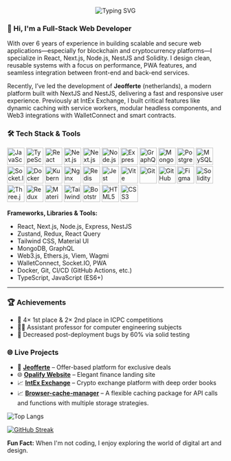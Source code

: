 <p align="center">
  <img src="https://readme-typing-svg.herokuapp.com?font=Fira+Code&pause=1000&color=FFFFFF&center=true&vCenter=true&width=435&lines=Full-stack+Web+Developer;Accessibility+Advocate;Open+Source+Contributor;" alt="Typing SVG" />
</p>

### 👋 Hi, I'm a Full-Stack Web Developer

With over 6 years of experience in building scalable and secure web applications—especially for blockchain and cryptocurrency platforms—I specialize in React, Next.js, Node.js, NestJS and Solidity. I design clean, reusable systems with a focus on performance, PWA features, and seamless integration between front-end and back-end services.

Recently, I’ve led the development of **Jeofferte** (netherlands), a modern platform built with NextJS and NestJS, delivering a fast and responsive user experience. Previously at IntEx Exchange, I built critical features like dynamic caching with service workers, modular headless components, and Web3 integrations with WalletConnect and smart contracts.

### 🛠️ Tech Stack & Tools

<p align="left">
  <img src="https://cdn.jsdelivr.net/gh/devicons/devicon/icons/javascript/javascript-original.svg" alt="JavaScript" width="40" height="40"/>
  <img src="https://cdn.jsdelivr.net/gh/devicons/devicon/icons/typescript/typescript-original.svg" alt="TypeScript" width="40" height="40"/>
  <img src="https://cdn.jsdelivr.net/gh/devicons/devicon/icons/react/react-original.svg" alt="React" width="40" height="40"/>
  <img src="https://cdn.jsdelivr.net/gh/devicons/devicon/icons/nextjs/nextjs-original-wordmark.svg" alt="Next.js" width="40" height="40"/>
 <img src="https://cdn.jsdelivr.net/gh/devicons/devicon/icons/nestjs/nestjs-original.svg" alt="Next.js" width="40" height="40" style="background:transparent"/>
  <img src="https://cdn.jsdelivr.net/gh/devicons/devicon/icons/nodejs/nodejs-original.svg" alt="Node.js" width="40" height="40"/>
  <img src="https://cdn.jsdelivr.net/gh/devicons/devicon/icons/express/express-original.svg" alt="Express.js" width="40" height="40"/>
  <img src="https://cdn.jsdelivr.net/gh/devicons/devicon/icons/graphql/graphql-plain.svg" alt="GraphQL" width="40" height="40"/>
  <img src="https://cdn.jsdelivr.net/gh/devicons/devicon/icons/mongodb/mongodb-original.svg" alt="MongoDB" width="40" height="40"/>
  <img src="https://cdn.jsdelivr.net/gh/devicons/devicon/icons/postgresql/postgresql-original.svg" alt="PostgreSQL" width="40" height="40"/>
  <img src="https://cdn.jsdelivr.net/gh/devicons/devicon/icons/mysql/mysql-original.svg" alt="MySQL" width="40" height="40"/>
  <img src="https://cdn.jsdelivr.net/gh/devicons/devicon/icons/socketio/socketio-original.svg" alt="Socket.IO" width="40" height="40"/>
  <img src="https://cdn.jsdelivr.net/gh/devicons/devicon/icons/docker/docker-original.svg" alt="Docker" width="40" height="40"/>
  <img src="https://cdn.jsdelivr.net/gh/devicons/devicon/icons/kubernetes/kubernetes-plain.svg" alt="Kubernetes" width="40" height="40"/>
  <img src="https://cdn.jsdelivr.net/gh/devicons/devicon/icons/nginx/nginx-original.svg" alt="Nginx" width="40" height="40"/>
  <img src="https://cdn.jsdelivr.net/gh/devicons/devicon/icons/redis/redis-original.svg" alt="Redis" width="40" height="40"/>
  <img src="https://cdn.jsdelivr.net/gh/devicons/devicon/icons/jest/jest-plain.svg" alt="Jest" width="40" height="40"/>
  <img src="https://cdn.jsdelivr.net/gh/devicons/devicon/icons/vite/vite-original.svg" alt="Vite" width="40" height="40"/>
  <img src="https://cdn.jsdelivr.net/gh/devicons/devicon/icons/git/git-original.svg" alt="Git" width="40" height="40"/>
  <img src="https://cdn.jsdelivr.net/gh/devicons/devicon/icons/github/github-original.svg" alt="GitHub" width="40" height="40"/>
  <img src="https://cdn.jsdelivr.net/gh/devicons/devicon/icons/figma/figma-original.svg" alt="Figma" width="40" height="40"/>
  <img src="https://cdn.jsdelivr.net/gh/devicons/devicon/icons/solidity/solidity-original.svg" alt="Solidity" width="40" height="40"/>

  <img src="https://cdn.jsdelivr.net/gh/devicons/devicon/icons/threejs/threejs-original.svg" alt="Three.js" width="40" height="40"/>
  <img src="https://cdn.jsdelivr.net/gh/devicons/devicon/icons/redux/redux-original.svg" alt="Redux" width="40" height="40"/>
  <img src="https://cdn.jsdelivr.net/gh/devicons/devicon/icons/materialui/materialui-original.svg" alt="Material UI" width="40" height="40"/>
  <img src="https://cdn.jsdelivr.net/gh/devicons/devicon/icons/tailwindcss/tailwindcss-original.svg" alt="Tailwind CSS" width="40" height="40"/>
  <img src="https://cdn.jsdelivr.net/gh/devicons/devicon/icons/bootstrap/bootstrap-original.svg" alt="Bootstrap" width="40" height="40"/>
  <img src="https://cdn.jsdelivr.net/gh/devicons/devicon/icons/html5/html5-original.svg" alt="HTML5" width="40" height="40"/>
  <img src="https://cdn.jsdelivr.net/gh/devicons/devicon/icons/css3/css3-original.svg" alt="CSS3" width="40" height="40"/>
</p>

**Frameworks, Libraries & Tools:**

- React, Next.js, Node.js, Express, NestJS
- Zustand, Redux, React Query
- Tailwind CSS, Material UI
- MongoDB, GraphQL
- Web3.js, Ethers.js, Viem, Wagmi
- WalletConnect, Socket.IO, PWA
- Docker, Git, CI/CD (GitHub Actions, etc.)
- TypeScript, JavaScript (ES6+)

---

### 🏆 Achievements

- 🥇 4× 1st place & 2× 2nd place in ICPC competitions
- 👨‍🏫 Assistant professor for computer engineering subjects
- 🔧 Decreased post-deployment bugs by 60% via solid testing

### 🌐 Live Projects

- 💎 [**Jeofferte**](https://jeofferte.nl/) – Offer-based platform for exclusive deals
- 🌐 [**Opalify Website**](https://opali-fi-website.vercel.app/) – Elegant finance landing site
- 📈 [**IntEx Exchange**](https://intex.finance/) – Crypto exchange platform with deep order books
- 📈 [**Browser-cache-manager**](https://browser-cache-manager.vercel.app/) – A flexible caching package for API calls and functions with multiple storage strategies.



![Top Langs](https://github-readme-stats.vercel.app/api/top-langs/?username=fadaeixlii&layout=compact&theme=github_dark&hide_border=true)

[![GitHub Streak](https://streak-stats.demolab.com?user=fadaeixlii&theme=github-dark&hide_border=true)](https://git.io/streak-stats)




**Fun Fact:** When I'm not coding, I enjoy exploring the world of digital art and design.
